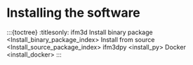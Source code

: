 # Installing the software

:::{toctree}
:titlesonly:
ifm3d
Install binary package <Install_binary_package_index>
Install from source <Install_source_package_index>
ifm3dpy <install_py>
Docker <install_docker>
:::